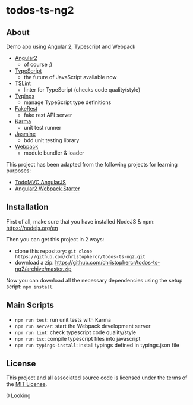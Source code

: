 # todos-ts-ng2

## About
Demo app using Angular 2, Typescript and Webpack
* [Angular2](https://github.com/angular/angular)
  * of course ;)
* [TypeScript](http://www.typescriptlang.org/)
  * the future of JavaScript available now
* [TSLint](https://www.npmjs.com/package/tslint)
  * linter for TypeScript (checks code quality/style)
* [Typings](https://github.com/typings/typings)
  * manage TypeScript type definitions
* [FakeRest](https://github.com/marmelab/FakeRest/)
  * fake rest API server
* [Karma](http://karma-runner.github.io/)
  * unit test runner
* [Jasmine](http://jasmine.github.io/)
  * bdd unit testing library
* [Webpack](http://https://webpack.github.io//)
  * module bundler & loader

This project has been adapted from the following projects for learning purposes:
* [TodoMVC AngularJS](https://github.com/tastejs/todomvc/tree/master/examples/angularjs)
* [Angular2 Webpack Starter](https://github.com/AngularClass/angular2-webpack-starter)

## Installation
First of all, make sure that you have installed NodeJS & npm: https://nodejs.org/en

Then you can get this project in 2 ways:
* clone this repository: `git clone https://github.com/christophercr/todos-ts-ng2.git`
* download a zip: https://github.com/christophercr/todos-ts-ng2/archive/master.zip

Now you can download all the necessary dependencies using the setup script: `npm install`.


## Main Scripts
* `npm run test`: run unit tests with Karma
* `npm run server`: start the Webpack development server
* `npm run lint`: check typescript code quality/style
* `npm run tsc`: compile typescript files into javascript
* `npm run typings-install`: install typings defined in typings.json file

## License
This project and all associated source code is licensed under the terms of the [MIT License](https://en.wikipedia.org/wiki/MIT_License).

0
Looking
